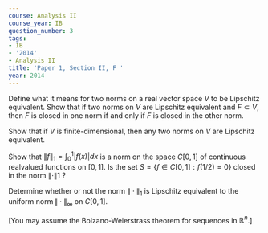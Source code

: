 ```yaml
---
course: Analysis II
course_year: IB
question_number: 3
tags:
- IB
- '2014'
- Analysis II
title: 'Paper 1, Section II, F '
year: 2014
---
```




Define what it means for two norms on a real vector space $V$ to be Lipschitz equivalent. Show that if two norms on $V$ are Lipschitz equivalent and $F \subset V$, then $F$ is closed in one norm if and only if $F$ is closed in the other norm.

Show that if $V$ is finite-dimensional, then any two norms on $V$ are Lipschitz equivalent.

Show that $\|f\|_{1}=\int_{0}^{1}|f(x)| d x$ is a norm on the space $C[0,1]$ of continuous realvalued functions on $[0,1]$. Is the set $S=\{f \in C[0,1]: f(1 / 2)=0\}$ closed in the norm $\|\cdot\| 1$ ?

Determine whether or not the norm $\|\cdot\|_{1}$ is Lipschitz equivalent to the uniform $\operatorname{norm}\|\cdot\|_{\infty}$ on $C[0,1]$.

[You may assume the Bolzano-Weierstrass theorem for sequences in $\mathbb{R}^{n}$.]